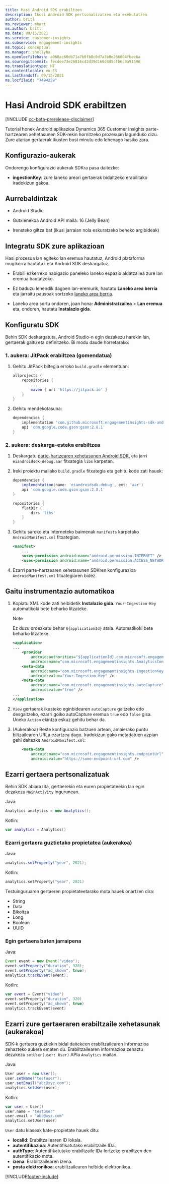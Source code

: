 ```yaml
---
title: Hasi Android SDK erabiltzen
description: Ikusi Android SDK pertsonalizatzen eta exekutatzen
author: britl
ms.reviewer: mhart
ms.author: britl
ms.date: 09/15/2021
ms.service: customer-insights
ms.subservice: engagement-insights
ms.topic: conceptual
ms.manager: shellyha
ms.openlocfilehash: a060ac60db71a7b0fb8c0d7a3b0e266004fbee6a
ms.sourcegitcommit: fecdee73e26816c42d39d160d4d5cfb6c8a91596
ms.translationtype: HT
ms.contentlocale: eu-ES
ms.lasthandoff: 09/15/2021
ms.locfileid: "7494259"
---
```

# <a name="get-started-with-the-android-sdk"></a>Hasi Android SDK erabiltzen

[!INCLUDE [cc-beta-prerelease-disclaimer](includes/cc-beta-prerelease-disclaimer.md)]

Tutorial honek Android aplikazioa Dynamics 365 Customer Insights parte-hartzearen xehetasunen SDK-rekin hornitzeko prozesuan lagunduko dizu. Zure atarian gertaerak ikusten bost minutu edo lehenago hasiko zara.

## <a name="configuration-options"></a>Konfigurazio-aukerak
Ondorengo konfigurazio aukerak SDKra pasa daitezke:

- **ingestionKey**: zure laneko areari gertaerak bidaltzeko erabilitako iradokizun gakoa.

## <a name="prerequisites"></a>Aurrebaldintzak

- Android Studio

- Gutxienekoa Android API maila: 16 (Jelly Bean)

- Irensteko giltza bat (ikusi jarraian nola eskuratzeko beheko argibideak)

## <a name="integrate-the-sdk-into-your-application"></a>Integratu SDK zure aplikazioan
Hasi prozesua lan egiteko lan eremua hautatuz, Android plataforma mugikorra hautatuz eta Android SDK deskargatuz.

- Erabili ezkerreko nabigazio paneleko laneko espazio aldatzailea zure lan eremua hautatzeko.

- Ez baduzu lehendik dagoen lan-eremurik, hautatu **Laneko area berria** eta jarraitu pausoak sortzeko [laneko area berria](create-workspace.md).

- Laneko area sortu ondoren, joan hona: **Administratzailea** > **Lan eremua** eta, ondoren, hautatu **Instalazio gida**. 

## <a name="configure-the-sdk"></a>Konfiguratu SDK

Behin SDK deskargatuta, Android Studio-n egin dezakezu harekin lan, gertaerak gaitu eta definitzeko. Bi modu daude horretarako:
### <a name="option-1-using-jitpack-recommended"></a>1. aukera: JitPack erabiltzea (gomendatua)
1. Gehitu JitPack biltegia erroko `build.gradle` elementuan:
    ```gradle
    allprojects {
        repositories {
            ...
            maven { url 'https://jitpack.io' }
        }
    }
    ```

1. Gehitu mendekotasuna:
    ```gradle
    dependencies {
        implementation 'com.github.microsoft:engagementinsights-sdk-android:1.0.0'
        api 'com.google.code.gson:gson:2.8.1'
    }
    ```

### <a name="option-2-using-download-link"></a>2. aukera: deskarga-esteka erabiltzea
1. Deskargatu [parte-hartzearen xehetasunen Android SDK](https://download.pi.dynamics.com/sdk/EI-SDKs/ei-android-sdk.zip), eta jarri `eiandroidsdk-debug.aar` fitxategia `libs` karpetan.

1. Ireki proiektu mailako `build.gradle` fitxategia eta gehitu kode zati hauek:
    ```gradle
    dependencies {
        implementation(name: 'eiandroidsdk-debug', ext: 'aar')
        api 'com.google.code.gson:gson:2.8.1'
    }

    repositories {
        flatDir {
            dirs 'libs'
        }
    }
    ```

1. Gehitu sareko eta Interneteko baimenak `manifests` karpetako `AndroidManifest.xml` fitxategian. 
    ```xml
    <manifest>
        ...
        <uses-permission android:name="android.permission.INTERNET" />
        <uses-permission android:name="android.permission.ACCESS_NETWORK_STATE" />
    ```
    
1. Ezarri parte-hartzearen xehetasunen SDKren konfigurazioa `AndroidManifest.xml` fitxategiaren bidez. 

## <a name="enable-auto-instrumentation"></a>Gaitu instrumentazio automatikoa
1. Kopiatu XML kode zati helbidetik **Instalazio gida**. `Your-Ingestion-Key` automatikoki bete beharko litzateke.

   > [!NOTE]
   > Ez duzu ordezkatu behar `${applicationId}` atala. Automatikoki bete beharko litzateke.
   

   ```xml
   <application>
   ...
       <provider
           android:authorities="${applicationId}.com.microsoft.engagementinsights.AnalyticsContentProvider"
           android:name="com.microsoft.engagementinsights.AnalyticsContentProvider" />
       <meta-data
           android:name="com.microsoft.engagementinsights.ingestionKey"
           android:value="Your-Ingestion-Key" />
       <meta-data
           android:name="com.microsoft.engagementinsights.autoCapture"
           android:value="true" />
   ...
   </application>
   ```

1. `View` gertaerak ikusteko eginbidearen `autoCapture` gaitzeko edo desgaitzeko, ezarri goiko autoCapture eremua `true` edo `false` gisa. Uneko `Action` ekintza eskuz gehitu behar da.

1. (Aukerakoa) Beste konfigurazio batzuen artean, amaierako puntu biltzailearen URLa ezartzea dago. Iradokizun gako metadatuen azpian gehi daitezke `AndroidManifest.xml`:
    ```xml
        <meta-data
            android:name="com.microsoft.engagementinsights.endpointUrl"
            android:value="https://some-endpoint-url.com" />
    ```

## <a name="implement-custom-events"></a>Ezarri gertaera pertsonalizatuak

Behin SDK abiarazita, gertaerekin eta euren propietateekin lan egin dezakezu `MainActivity` ingurunean.

    
Java:
```java
Analytics analytics = new Analytics();
```

Kotlin:
```kotlin
var analytics = Analytics()
```

### <a name="set-property-for-all-events-optional"></a>Ezarri gertaera guztietako propietatea (aukerakoa)
    
Java:
```java
analytics.setProperty("year", 2021);
```

Kotlin:
```kotlin
analytics.setProperty("year", 2021)
```

Testuinguruaren gertaeren propietateetarako mota hauek onartzen dira:
- String
- Data
- Bikoitza
- Long
- Boolean
- UUID

### <a name="track-an-event"></a>Egin gertaera baten jarraipena

Java:
```java
Event event = new Event("video");
event.setProperty("duration", 320);
event.setProperty("ad_shown", true);
analytics.trackEvent(event);
```

Kotlin:
```kotlin
var event = Event("video")
event.setProperty("duration", 320)
event.setProperty("ad_shown", true)
analytics.trackEvent(event)
```

## <a name="set-user-details-for-your-event-optional"></a>Ezarri zure gertaeraren erabiltzaile xehetasunak (aukerakoa)

SDK-k gertaera guztiekin bidal daitekeen erabiltzailearen informazioa zehazteko aukera ematen du. Erabiltzailearen informazioa zehaztu dezakezu `setUser(user: User)` APIa `Analytics` mailan.

Java:
```java
User user = new User();
user.setName("testuser");
user.setEmail("abc@xyz.com");
analytics.setUser(user);
```

Kotlin:
```kotlin
var user = User()
user.name = "testuser"
user.email = "abc@xyz.com"
analytics.setUser(user)
```

`User` datu klaseak kate-propietate hauek ditu:

- **localId**: Erabiltzailearen ID lokala.
- **autentifikazioa**: Autentifikatutako erabiltzaile IDa.
- **authType**: Autentifikatutako erabiltzaile IDa lortzeko erabiltzen den autentifikazio mota.
- **izena**: Erabiltzailearen izena.
- **posta elektronikoa**: erabiltzailearen helbide elektronikoa.

[!INCLUDE[footer-include](../includes/footer-banner.md)]
